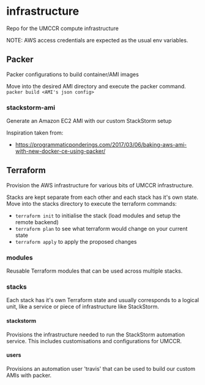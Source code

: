 # infrastructure
Repo for the UMCCR compute infrastructure

NOTE: AWS access credentials are expected as the usual env variables.

## Packer
Packer configurations to build container/AMI images

Move into the desired AMI directory and execute the packer command.
`packer build <AMI's json config>`

### stackstorm-ami
Generate an Amazon EC2 AMI with our custom StackStorm setup

Inspiration taken from:
- https://programmaticponderings.com/2017/03/06/baking-aws-ami-with-new-docker-ce-using-packer/


## Terraform
Provision the AWS infrastructure for various bits of UMCCR infrastructure.

Stacks are kept separate from each other and each stack has it's own state. Move into the stacks directory to execute the terraform commands:
- `terraform init` to initialise the stack (load modules and setup the remote backend)
- `terraform plan` to see what terraform would change on your current state
- `terraform apply` to apply the proposed changes


### modules
Reusable Terraform modules that can be used across multiple stacks.

### stacks
Each stack has it's own Terraform state and usually corresponds to a logical unit, like a service or piece of infrastructure like StackStorm.

#### stackstorm
Provisions the infrastructure needed to run the StackStorm automation service. This includes customisations and configurations for UMCCR.

#### users
Provisions an automation user 'travis' that can be used to build our custom AMIs with packer.

